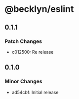 # @becklyn/eslint

## 0.1.1

### Patch Changes

-   c012500: Re release

## 0.1.0

### Minor Changes

-   ad54cbf: Initial release
